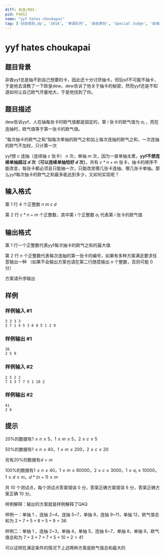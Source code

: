 ```yaml
---
diff: 省选/NOI-
pid: P4852
name: "yyf hates choukapai"
tag: ['动态规划,dp', '2018', '单调队列', '洛谷原创', 'Special Judge', '前缀和', '期望', '队列']
---
```

# yyf hates choukapai
## 题目背景

非酋yyf总是抽不到自己想要的卡，因此还十分讨厌抽卡。但玩sif不可能不抽卡，于是他去请教了一下欧皇dew。dew告诉了他关于抽卡的秘密，然而yyf还是不知道如何让自己欧气尽量地大，于是他找到了你。
## 题目描述

dew告诉yyf，人在抽每张卡时欧气值都是固定的，第 $i$ 张卡的欧气值为 $a_i$ ，而在连抽时，欧气值等于第一张卡的欧气值。

“每次抽卡的欧气之和”指每次单抽的欧气之和加上每次连抽的欧气之和，一次连抽的欧气不加权，只计算一次

yyf想 $c$ 连抽（连续抽 $c$ 张卡） $n$ 次，单抽 $m$ 次，因为一直单抽太累，**yyf不想连续单抽超过 $d$ 次（可以连续单抽恰好 $d$ 次）**。共有 $c*n+m$ 张卡，抽卡的顺序不能改变，每张卡都必须且只能抽一次，只能改变哪几张卡连抽、哪几张卡单抽。那么yyf每次抽卡的欧气之和最多能达到多少，又如何实现呢？
## 输入格式

第 $1$ 行 $4$ 个正整数 $n\ m\ c\ d$

第 $2$ 行 $c*n+m$ 个正整数，其中第 $i$ 个正整数 $a_i$ 代表第 $i$ 张卡的欧气值
## 输出格式

第 $1$ 行一个正整数代表yyf每次抽卡的欧气之和的最大值

第 $2$ 行 $n$ 个正整数代表每次连抽的第一张卡的编号，如果有多种方案满足要求任意输出一种 （如果不会输出方案也请在第二行随意输出 $n$ 个整数，否则可能 $0$ 分）

方案请升序输出
## 样例

### 样例输入 #1
```
3 3 3 3
2 7 1 4 5 3 6 8 5 1 2 9
```
### 样例输出 #1
```
36
2 5 9
```
### 样例输入 #2
```
2 5 2 2
7 3 3 7 7 5 1 10 2
```
### 样例输出 #2
```
41
2 6 
```
## 提示

$20\%$的数据有$1 \le n \le 5$，$1 \le m \le 5$，$2 \le c \le 5$

$50\%$的数据有$1 \le n \le 40$，$1 \le m \le 200$，$2 \le c \le 20$

另有$20\%$的数据有$d=m$

$100\%$的数据有$1 \le n \le 40$，$1 \le m \le 80000$，$2 \le c \le 3000$，$1 \le a_i \le 10000$，$1 \le d \le m$，$d*(n+1) \ge m$

共 $10$ 个测试点，每个测试点答案错误 $0$ 分，答案正确方案错误 $6$ 分，答案正确方案正确 $10$ 分。

样例解释：输出的方案就是样例解释了QAQ

样例一：单抽 $1$ ，连抽 $2$~$4$，连抽 $5$~$7$，单抽 $8$，连抽 $9$~$11$，单抽 $12$，欧气值总和为 $2+7+5+8+5+9=36$

样例二：单抽 $1$ ，连抽 $2$~$3$，单抽 $4$，单抽 $5$，连抽 $6$~$7$，单抽 $8$，单抽 $9$，欧气值总和为 $7+3+7+7+5+10+2=41$

可以证明在满足条件的情况下上述两种方案是欧气值总和最大的
